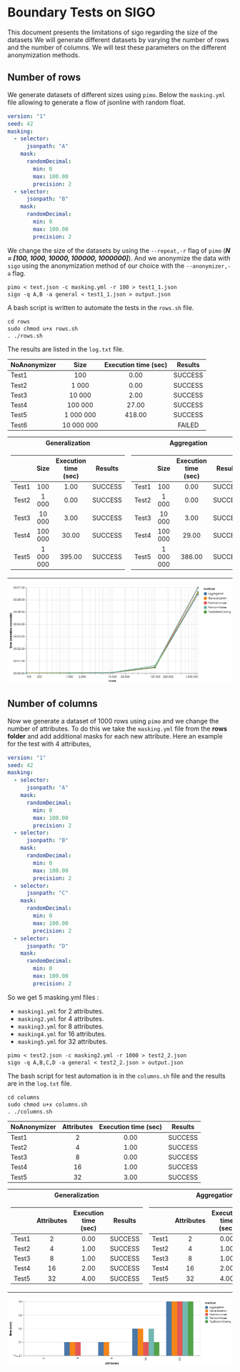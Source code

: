 # Boundary Tests on SIGO

This document presents the limitations of sigo regarding the size of the datasets
We will generate different datasets by varying the number of rows and the number of columns.
We will test these parameters on the different anonymization methods.

## Number of rows

We generate datasets of different sizes using `pimo`.
Below the `masking.yml` file allowing to generate a flow of jsonline with random float.

```yaml
version: "1"
seed: 42
masking:
  - selector:
      jsonpath: "A"
    mask:
      randomDecimal:
        min: 0
        max: 100.00
        precision: 2
  - selector:
      jsonpath: "B"
    mask:
      randomDecimal:
        min: 0
        max: 100.00
        precision: 2
```

We change the size of the datasets by using the `--repeat,-r` flag of `pimo` (***N = [100, 1000, 10000, 100000, 1000000]***).
And we anonymize the data with `sigo` using the anonymization method of our choice with the `--anonymizer,-a` flag.

```console
pimo < test.json -c masking.yml -r 100 > test1_1.json
sigo -q A,B -a general < test1_1.json > output.json
```

A bash script is written to automate the tests in the `rows.sh` file.

```console
cd rows
sudo chmod u+x rows.sh
. ./rows.sh
```

The results are listed in the `log.txt` file.

| NoAnonymizer |    Size    | Execution  time  (sec) | Results |
|-------|:----------:|:----------------------:|:-------:|
| Test1 |     100    |          0.00          | SUCCESS |
| Test2 |    1 000   |          0.00          | SUCCESS |
| Test3 |   10 000   |          2.00          | SUCCESS |
| Test4 |   100 000  |         27.00          | SUCCESS |
| Test5 |  1 000 000 |        418.00          | SUCCESS |
| Test6 | 10 000 000 |                        |  FAILED |

<table>
<tr><th> Generalization </th><th> Aggregation </th><th> Top Bottom Coding </th><th> Random Noise </th></tr>
<tr><td>

|       |    Size    | Execution  time  (sec) | Results |
|-------|:----------:|:----------------------:|:-------:|
| Test1 |     100    |          1.00          | SUCCESS |
| Test2 |    1 000   |          0.00          | SUCCESS |
| Test3 |   10 000   |          3.00          | SUCCESS |
| Test4 |   100 000  |         30.00          | SUCCESS |
| Test5 |  1 000 000 |        395.00          | SUCCESS |

</td><td>

|       |    Size    | Execution  time  (sec) | Results |
|-------|:----------:|:----------------------:|:-------:|
| Test1 |     100    |          0.00          | SUCCESS |
| Test2 |    1 000   |          0.00          | SUCCESS |
| Test3 |   10 000   |          3.00          | SUCCESS |
| Test4 |   100 000  |         29.00          | SUCCESS |
| Test5 |  1 000 000 |        386.00          | SUCCESS |

</td><td>

|       |    Size    | Execution  time  (sec) | Results |
|-------|:----------:|:----------------------:|:-------:|
| Test1 |     100    |          0.00          | SUCCESS |
| Test2 |    1 000   |          0.00          | SUCCESS |
| Test3 |   10 000   |          3.00          | SUCCESS |
| Test4 |   100 000  |         28.00          | SUCCESS |
| Test5 |  1 000 000 |        398.00          | SUCCESS |

</td><td>

|       |    Size    | Execution  time  (sec) | Results |
|-------|:----------:|:----------------------:|:-------:|
| Test1 |     100    |          0.00          | SUCCESS |
| Test2 |    1 000   |          1.00          | SUCCESS |
| Test3 |   10 000   |          3.00          | SUCCESS |
| Test4 |   100 000  |         37.00          | SUCCESS |
| Test5 |  1 000 000 |        420.00          | SUCCESS |

</td></tr> </table>

![rows](rows/rows.png)

## Number of columns

Now we generate a dataset of 1000 rows using `pimo` and we change the number of attributes.
To do this we take the `masking.yml` file from the **rows folder** and add additional masks for each new attribute.
Here an example for the test with 4 attributes,

```yaml
version: "1"
seed: 42
masking:
  - selector:
      jsonpath: "A"
    mask:
      randomDecimal:
        min: 0
        max: 100.00
        precision: 2
  - selector:
      jsonpath: "B"
    mask:
      randomDecimal:
        min: 0
        max: 100.00
        precision: 2
  - selector:
      jsonpath: "C"
    mask:
      randomDecimal:
        min: 0
        max: 100.00
        precision: 2
  - selector:
      jsonpath: "D"
    mask:
      randomDecimal:
        min: 0
        max: 100.00
        precision: 2
```

So we get 5 masking.yml files :

- `masking1.yml` for 2 attributes.
- `masking2.yml` for 4 attributes.
- `masking3.yml` for 8 attributes.
- `masking4.yml` for 16 attributes.
- `masking5.yml` for 32 attributes.

```console
pimo < test2.json -c masking2.yml -r 1000 > test2_2.json
sigo -q A,B,C,D -a general < test2_2.json > output.json
```

The bash script for test automation is in the `columns.sh` file and the results are in the `log.txt` file.

```console
cd columns
sudo chmod u+x columns.sh
. ./columns.sh
```

| NoAnonymizer | Attributes | Execution  time  (sec) | Results |
|-------|:----------:|:----------------------:|:-------:|
| Test1 |      2     |          0.00          | SUCCESS |
| Test2 |      4     |          1.00          | SUCCESS |
| Test3 |      8     |          0.00          | SUCCESS |
| Test4 |     16     |          1.00          | SUCCESS |
| Test5 |     32     |          3.00          | SUCCESS |

<table>
<tr><th> Generalization </th><th> Aggregation </th><th> Top Bottom Coding </th><th> Random Noise </th></tr>
<tr><td>

|       | Attributes | Execution  time  (sec) | Results |
|-------|:----------:|:----------------------:|:-------:|
| Test1 |      2     |          0.00          | SUCCESS |
| Test2 |      4     |          1.00          | SUCCESS |
| Test3 |      8     |          1.00          | SUCCESS |
| Test4 |     16     |          2.00          | SUCCESS |
| Test5 |     32     |          4.00          | SUCCESS |

</td><td>

|       | Attributes | Execution  time  (sec) | Results |
|-------|:----------:|:----------------------:|:-------:|
| Test1 |      2     |          0.00          | SUCCESS |
| Test2 |      4     |          1.00          | SUCCESS |
| Test3 |      8     |          1.00          | SUCCESS |
| Test4 |     16     |          2.00          | SUCCESS |
| Test5 |     32     |          4.00          | SUCCESS |

</td><td>

| Top Bottom Coding | Attributes | Execution  time  (sec) | Results |
|-------|:----------:|:----------------------:|:-------:|
| Test1 |      2     |          0.00          | SUCCESS |
| Test2 |      4     |          0.00          | SUCCESS |
| Test3 |      8     |          0.00          | SUCCESS |
| Test4 |     16     |          1.00          | SUCCESS |
| Test5 |     32     |          4.00          | SUCCESS |

</td><td>

|       | Attributes | Execution  time  (sec) | Results |
|-------|:----------:|:----------------------:|:-------:|
| Test1 |      2     |          0.00          | SUCCESS |
| Test2 |      4     |          0.00          | SUCCESS |
| Test3 |      8     |          0.00          | SUCCESS |
| Test4 |     16     |          2.00          | SUCCESS |
| Test5 |     32     |          4.00          | SUCCESS |

</td></tr> </table>

![columns](columns/columns.png)
